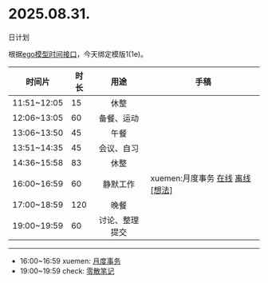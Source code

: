 # 2025.08.31.
日计划

根据[ego模型时间接口](https://gitee.com/hyg/blog/blob/master/timeflow.md)，今天绑定模版1(1e)。

| 时间片 | 时长 | 用途 | 手稿 |
| --- | --- | :---: | --- |
| 11:51~12:05 | 15 | 休整 |  |
| 12:06~13:05 | 60 | 备餐、运动 |  |
| 13:06~13:50 | 45 | 午餐 |  |
| 13:51~14:35 | 45 | 会议、自习 |  |
| 14:36~15:58 | 83 | 休整 |  |
| 16:00~16:59 | 60 | 静默工作 | xuemen:月度事务 [在线](http://simp.ly/p/4QDThK) [离线](../../draft/2025/20250831160000.md) <a href="mailto:huangyg@mars22.com?subject=关于2025.08.31.[xuemen:月度事务]任务&body=日期: 20250831%0D%0A序号: 5%0D%0A手稿:../../draft/2025/20250831160000.md%0D%0A---请勿修改邮件主题及以上内容 从下一行开始写您的想法---%0D%0A">[想法]</a> |
| 17:00~18:59 | 120 | 晚餐 |  |
| 19:00~19:59 | 60 | 讨论、整理提交 |  |

---

- 16:00~16:59	xuemen: [月度事务](../../draft/2025/20250831.01.md)
- 19:00~19:59	check: [零散笔记](../../draft/2025/20250831.02.md)
